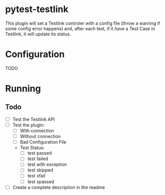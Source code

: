 # pytest-testlink
This plugin will set a Testlink controler with a config file (throw a warning if some config error happens) and, after each test, if it have a Test Case in Testlink, it will update its status.

# Configuration
TODO

# Running


## Todo
- [ ] Test the Testlink API
- [ ] Test the plugin:
    - [ ] With connection
    - [ ] Without connection
    - [ ] Bad Configuration File
    - Test Status:
        - [ ] test passed
        - [ ] test failed
        - [ ] test with exception
        - [ ] test skipped
        - [ ] test xfail
        - [ ] test xpassed                                        
- [ ] Create a complete description in the readme